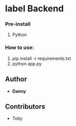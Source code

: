 # label Backend

### Pre-install
1. Python

### How to use:
1. pip install -r requirements.txt
2. python app.py

## Author

- **Danny**

## Contributors

- Toby